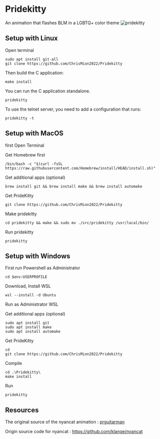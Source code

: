 # Pridekitty

An animation that flashes BLM in a LGBTQ+ color theme 
![pridekitty](https://user-images.githubusercontent.com/111705651/186676443-69e8513d-f0c5-4ab1-98c4-79f39b7de464.png)





## Setup with Linux

Open terminal 

    sudo apt install git-all
    git clone https://github.com/ChrisMion2022/Pridekitty

Then build the C application:

    make install

You can run the C application standalone.

    pridekitty 
   

To use the telnet server, you need to add a configuration that runs:

    pridekitty -t
    
    
    
    
## Setup with MacOS

first Open Terminal

Get Homebrew first

    /bin/bash -c "$(curl -fsSL https://raw.githubusercontent.com/Homebrew/install/HEAD/install.sh)"
   
Get additional apps (optional)   
    
    brew install git && brew install make && brew install automake

Get PrideKitty
    
    git clone https://github.com/ChrisMion2022/Pridekitty
    
Make pridekitty    
    
    cd pridekitty && make && sudo mv ./src/pridekitty /usr/local/bin/
   
Run pridekitty   
    
    pridekitty
    
    
    
## Setup with Windows

First run Powershell as Administrator

    cd $env:USERPROFILE

Download, Install WSL

    wsl --install -d Ubuntu
    
Run as Administrator WSL
    
Get additional apps (optional)

    sudo apt install git
    sudo apt install make
    sudo apt install automake

Get PrideKitty
   
    cd 
    git clone https://github.com/ChrisMion2022/Pridekitty
    
Compile

    cd .\Pridekitty\
    make install
    
Run 
    
    pridekitty
    

## Resources 

The original source of the nyancat animation :
[prguitarman](http://www.prguitarman.com/index.php?id=348)

Origin source code for nyancat :
https://github.com/klange/nyancat
